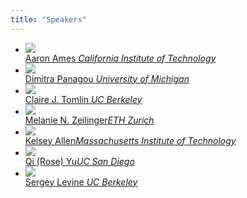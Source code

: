 ```yaml
---
title: "Speakers"
---
```

<style >
.speaker-mugshot {
max-height: 200px
}
</style>

<div class="index-key">
<div class="wrap2" >
<div class="index-key-box clear" >
<div class="index-key-right">
<ul class="clear">

<li> <a href="http://ames.caltech.edu/">
<div> <img src="assets/fig/FigureAmes.jpg" class="speaker-mugshot" /> </div>
<span> Aaron Ames</span> <i>California Institute of Technology</i>
</a> </li>

<li> <a href="http://www-personal.umich.edu/~dpanagou/" >
<div> <img src="assets/fig/DimitraPanagou.jpg" class="speaker-mugshot" /> </div>
<span>Dimitra Panagou</span> <i>University of Michigan</i>
</a> </li>

<li><a href="https://people.eecs.berkeley.edu/~tomlin/">
<div> <img src="assets/fig/stanford_claire.gif" class="speaker-mugshot" /> </div>
<span>Claire J. Tomlin</span><i> UC Berkeley</i>
</a></li>

<li> <a href="https://mavt.ethz.ch/people/person-detail.zeilinger.html" >
<div > <img src="assets/fig/zeilinger.jpg" class="speaker-mugshot" /> </div>
<span>Melanie N. Zeilinger</span><i>ETH Zurich </i>
</a> </li>

<!--li><a href="http://robotics.usc.edu/~gaurav/" >
<div><img src="assets/fig/gaurav-copy.png" class="speaker-mugshot" /> </div>
<span>‪Gaurav Sukhatme</span><i>University of Southern California</i>
</a> </li-->

<li> <a href="https://web.mit.edu/krallen/www/"> 
<div><img src="assets/fig/kelseyallen.png" class="speaker-mugshot" /> </div>
<span>Kelsey Allen</span><i>Massachusetts Institute of Technology</i>
</a> </li>

<li>
<a href="http://roseyu.com/">
<div><img src="assets/fig/roseyu.jpg" class="speaker-mugshot" /> </div>
<span>Qi (Rose) Yu</span><i>UC San Diego</i>
</a> </li>

<li><a href="https://people.eecs.berkeley.edu/~svlevine/">
<div> <img src="assets/fig/sergey-levine.png" class="speaker-mugshot" /></div> 
<span>Sergey Levine</span><i> UC Berkeley</i>
</a> </li>
</ul>
</div>
</div>
</div>
</div>
<div style="clear:both" ></div>
